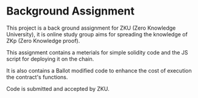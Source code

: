 # Background Assignment

This project is a back ground assignment for ZKU (Zero Knowledge University), it is online study group aims for spreading the knowledge of ZKp (Zero Knowledge proof).

This assignment contains a meterials for simple solidity code and the JS script for deploying it on the chain.

It is also contains a Ballot modified code to enhance the cost of execution the contract's functions.


Code is submitted and accepted by ZKU.
